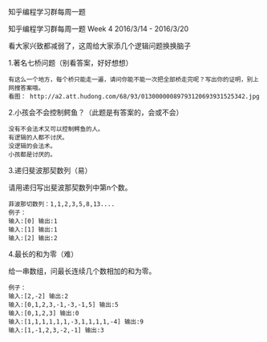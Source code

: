 知乎编程学习群每周一题

知乎编程学习群每周一题 Week 4 2016/3/14 - 2016/3/20

看大家兴致都减弱了，这周给大家添几个逻辑问题换换脑子


1.著名七桥问题（别看答案，好好想想）

	有这么一个地方，每个桥只能走一遍，请问你能不能一次把全部桥走完呢？写出你的证明，别上网搜答案哦。
	看图： http://a2.att.hudong.com/68/93/01300000089793120693931525342.jpg
	
2.小孩会不会控制鳄鱼？（此题是有答案的，会或不会）

	没有不会法术又可以控制鳄鱼的人。
	有逻辑的人都不讨厌。
	没逻辑的会法术。
	小孩都是讨厌的。

3.递归斐波那契数列（易）

请用递归写出斐波那契数列中第n个数。

	菲波那切数列：1,1,2,3,5,8,13....
	例子：
	输入:[0] 输出:1
	输入:[1] 输出:1
	输入:[2] 输出:2
	
4.最长的和为零（难）

给一串数组，问最长连续几个数相加的和为零。

	例子：
	输入:[2,-2] 输出:2
	输入:[0,1,2,3,-1,-3,-1,5] 输出:5
	输入:[0,1,2,3] 输出:0
	输入:[1,1,1,1,1,1,-3,1,1,1,1,-4] 输出:9
	输入:[1,-1,2,3,-2,-1] 输出:3

